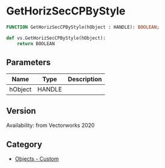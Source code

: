 # GetHorizSecCPByStyle

```pascal
FUNCTION GetHorizSecCPByStyle(hObject : HANDLE): BOOLEAN;
```

```python
def vs.GetHorizSecCPByStyle(hObject):
    return BOOLEAN
```

## Parameters
|Name|Type|Description|
|---|---|---|
|hObject|HANDLE|   |

## Version
Availability: from Vectorworks 2020

## Category
* [Objects - Custom](../Categories/Objects%20-%20Custom.md)
